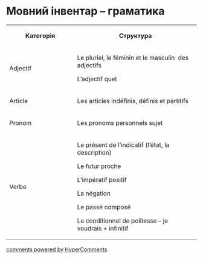 <div id="hypercomments_widget" class="js-hypercomments-widget invisible"></div>

# Мовний інвентар – граматика

<table>
<tbody>
<tr>
<td style="text-align: center;" width="217">
<p><strong>Категорія</strong></p>
</td>
<td style="text-align: center;" width="444">
<p><strong>Структура</strong></p>
</td>
</tr>
<tr>
<td width="217">
<p>Adjectif</p>
</td>
<td width="444">
<p>Le pluriel, le f&eacute;minin et le masculin&nbsp; des adjectifs</p>
<p>L&rsquo;adjectif quel</p>
</td>
</tr>
<tr>
<td width="217">
<p>Article</p>
</td>
<td width="444">
<p>Les articles ind&eacute;finis, d&eacute;finis et partitifs</p>
</td>
</tr>
<tr>
<td width="217">
<p>Pronom</p>
</td>
<td width="444">
<p>Les pronoms personnels sujet</p>
</td>
</tr>
<tr>
<td width="217">
<p>Verbe</p>
</td>
<td width="444">
<p>Le pr&eacute;sent de l&rsquo;indicatif (l&rsquo;&eacute;tat, la description)</p>
<p>Le futur proche</p>
<p>L&rsquo;imp&eacute;ratif positif</p>
<p>La n&eacute;gation</p>
<p>Le pass&eacute; compos&eacute;</p>
<p>Le conditionnel de politesse &ndash; je voudrais + infinitif</p>
</td>
</tr>
</tbody>
</table>

<div class="js-hypercomments-container">
    <a href="http://hypercomments.com" class="hc-link" title="comments widget">comments powered by HyperComments</a>
</div>